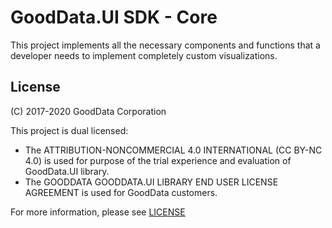 # GoodData.UI SDK - Core

This project implements all the necessary components and functions that a developer needs to implement completely custom visualizations.

## License

(C) 2017-2020 GoodData Corporation

This project is dual licensed:

-   The ATTRIBUTION-NONCOMMERCIAL 4.0 INTERNATIONAL (CC BY-NC 4.0) is used for purpose of the trial experience and evaluation of GoodData.UI library.
-   The GOODDATA GOODDATA.UI LIBRARY END USER LICENSE AGREEMENT is used for GoodData customers.

For more information, please see [LICENSE](https://github.com/gooddata/gooddata-ui-sdk/blob/master/libs/sdk-ui/LICENSE)
